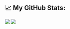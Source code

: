 <!--
**pjwmascall/pjwmascall** is a ✨ _special_ ✨ repository because its `README.md` (this file) appears on your GitHub profile.

Here are some ideas to get you started:

- 🔭 I’m currently working on ...
- 🌱 I’m currently learning ...
- 👯 I’m looking to collaborate on ...
- 🤔 I’m looking for help with ...
- 💬 Ask me about ...
- 📫 How to reach me: ...
- 😄 Pronouns: ...
- ⚡ Fun fact: ...
-->

## :chart_with_upwards_trend: My GitHub Stats:

<!--
![Top Langs](https://readme-stats-cfgj2cxdy.vercel.app/api/top-langs/?username=pjwmascall&hide=php&theme=default)
![GitHub stats](https://readme-stats-cfgj2cxdy.vercel.app/api?username=pjwmascall&count_private=true&show_icons=true&theme=default)
-->
<div>
  <a href="https://github-readme-stats.vercel.app/api/top-langs/?username=pjwmascall&hide=php&theme=default">
  <img align="left" src="https://github-readme-stats.vercel.app/api/top-langs/?username=pjwmascall&hide=php&theme=default" />
</a>
<a href="https://github-readme-stats.vercel.app/api?username=pjwmascall&theme=default">
  <img align="left" src="https://github-readme-stats.vercel.app/api?username=pjwmascall&count_private=true&show_icons=true&theme=default" />
</a>
</div>
<div data-iframe-width="150" data-iframe-height="270" data-share-badge-id="8d79ad30-cc06-4493-98dd-1f9d529cd5fd" data-share-badge-host="https://www.credly.com"></div><script type="text/javascript" async src="//cdn.credly.com/assets/utilities/embed.js"></script>
